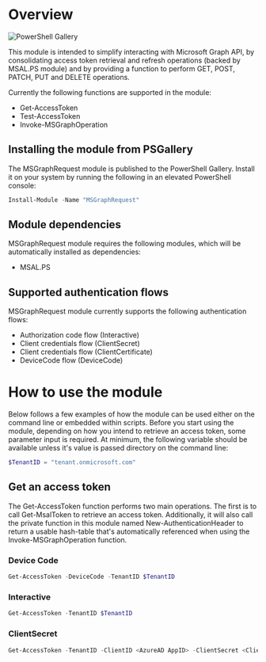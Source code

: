# Overview
![PowerShell Gallery](https://img.shields.io/powershellgallery/dt/MSGraphRequest)

This module is intended to simplify interacting with Microsoft Graph API, by consolidating access token retrieval and refresh operations (backed by MSAL.PS module) and by providing a function to perform GET, POST, PATCH, PUT and DELETE operations.

Currently the following functions are supported in the module:
- Get-AccessToken
- Test-AccessToken
- Invoke-MSGraphOperation

## Installing the module from PSGallery
The MSGraphRequest module is published to the PowerShell Gallery. Install it on your system by running the following in an elevated PowerShell console:
```PowerShell
Install-Module -Name "MSGraphRequest"
```

## Module dependencies
MSGraphRequest module requires the following modules, which will be automatically installed as dependencies:
- MSAL.PS

## Supported authentication flows
MSGraphRequest module currently supports the following authentication flows:
- Authorization code flow (Interactive)
- Client credentials flow (ClientSecret)
- Client credentials flow (ClientCertificate)
- DeviceCode flow (DeviceCode) 

# How to use the module
Below follows a few examples of how the module can be used either on the command line or embedded within scripts. Before you start using the module, depending on how you intend to retrieve an access token, some parameter input is required. At minimum, the following variable should be available unless it's value is passed directory on the command line:

```PowerShell
$TenantID = "tenant.onmicrosoft.com"
```

## Get an access token
The Get-AccessToken function performs two main operations. The first is to call Get-MsalToken to retrieve an access token. Additionally, it will also call the private function in this module named New-AuthenticationHeader to return a usable hash-table that's automatically referenced when using the Invoke-MSGraphOperation function.

### Device Code
```PowerShell
Get-AccessToken -DeviceCode -TenantID $TenantID
```
### Interactive 
```PowerShell
Get-AccessToken -TenantID $TenantID
```
### ClientSecret 
```PowerShell
Get-AccessToken -TenantID -ClientID <AzureAD AppID> -ClientSecret <ClientSecret> 
```
